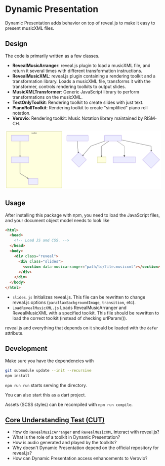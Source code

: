 # Dynamic Presentation

Dynamic Presentation adds behavior on top of reveal.js to
make it easy to present musicXML files.

## Design

The code is primarily written as a few classes.

- **RevealMusicArranger**: reveal.js plugin to load a musicXML file, and return it several times with different transformation instructions.
- **RevealMusicXML**: reveal.js plugin containing a rendering toolkit and a transformation library. Loads a musicXML file, transforms it with the transformer, controls rendering toolkits to output slides.
- **MusicXMLTransformer**: Generic JavaScript library to perform transformations on the musicXML.
- **TextOnlyToolkit**: Rendering toolkit to create slides with just text.
- **PianoRollToolkit**: Rendering toolkit to create "simplified" piano roll notation.
- **Verovio**: Rendering toolkit: Music Notation library maintained by RISM-CH.

![Diagram of Class Structure](docs/structure.svg)

## Usage

After installing this package with npm, you need to load the JavaScript files,
and your document object model needs to look like

```html
<html>
  <head>
    <!-- Load JS and CSS. -->
  </head>
  <body>
    <div class="reveal">
      <div class="slides">
        <section data-musicarranger="path/to/file.musicxml"></section>
      </div>
    </div>
  </body>
</html>
```

- `slides.js` Initializes reveal.js. This file can be rewritten to change reveal.js options
  (`parallaxBackgroundImage`, `transition`, etc).
- `LoadRevealMusicXML.js` Loads RevealMusicArranger and RevealMusicXML with a specified toolkit.
  This file should be rewritten to load the correct toolkit (instead of checking urlParam()).

reveal.js and everything that depends on it should be loaded with the `defer` attribute.

## Development

Make sure you have the dependencies with

```sh
git submodule update --init --recursive
npm install
```

`npm run run` starts serving the directory.

You can also start this as a dart project.

Assets (SCSS styles) can be recompiled with `npm run compile`.

## [Core Understanding Test (CUT)](//gitlab.ccel.org/drupal/shared-modules/wikis/Core-Understanding-Test)

- How do `RevealMusicArranger` and `RevealMusicXML` interact with reveal.js?
- What is the role of a toolkit in Dynamic Presentation?
- How is audio generated and played by the toolkits?
- Why doesn't Dynamic Presentation depend on the official repository for reveal.js?
- How can Dynamic Presentation access enhancements to Verovio?
